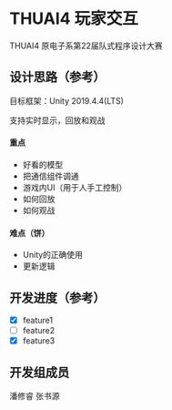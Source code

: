 # THUAI4 玩家交互
THUAI4 原电子系第22届队式程序设计大赛

## 设计思路（参考）
目标框架：Unity 2019.4.4(LTS)

支持实时显示，回放和观战

#### 重点

- 好看的模型
- 把通信组件调通
- 游戏内UI（用于人手工控制）
- 如何回放
- 如何观战

#### 难点（饼）

- Unity的正确使用
- 更新逻辑

## 开发进度（参考）

- [x] feature1
- [ ] feature2
- [x] feature3

## 开发组成员
潘修睿 张书源